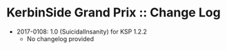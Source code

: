 # KerbinSide Grand Prix :: Change Log

* 2017-0108: 1.0 (SuicidalInsanity) for KSP 1.2.2
	+ No changelog provided

